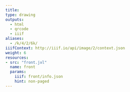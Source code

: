 ```yaml
---
title:
type: drawing
outputs:
  - html
  - qrcode
  - iiif
aliases:
  - /k/4/2/6k/
iiifContext: http://iiif.io/api/image/2/context.json
weight: 6
resources:
- src: "front.jxl"
  name: front
  params:
    iiif: front/info.json
    hint: non-paged
---
```

